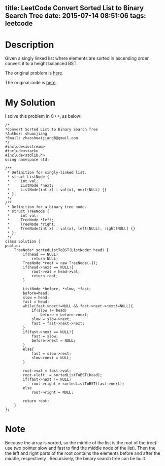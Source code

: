 title: LeetCode Convert Sorted List to Binary Search Tree
date: 2015-07-14 08:51:06
tags: leetcode
---


# Description
Given a singly linked list where elements are sorted in ascending order, convert it to a height balanced BST.

The original problem is [here](https://leetcode.com/problems/convert-sorted-list-to-binary-search-tree/ "Problem").

The original code is [here](https://github.com/shuaijiang/LeetCode/blob/master/ConvertSortedListToBinarySearchTree.cpp "Code").
<!--more-->

# My Solution
I solve this problem in C++, as below:

	/*
	*Convert Sorted List to Binary Search Tree
	*Author: shuaijiang
	*Email: zhaoshuaijiang8@gmail.com
	*/
	#include<iostream>
	#include<stack>
	#include<stdlib.h>
	using namespace std;
	
	/**
	 * Definition for singly-linked list.
	 * struct ListNode {
	 *     int val;
	 *     ListNode *next;
	 *     ListNode(int x) : val(x), next(NULL) {}
	 * };
	 */
	/**
	 * Definition for a binary tree node.
	 * struct TreeNode {
	 *     int val;
	 *     TreeNode *left;
	 *     TreeNode *right;
	 *     TreeNode(int x) : val(x), left(NULL), right(NULL) {}
	 * };
	 */
	class Solution {
	public:
	    TreeNode* sortedListToBST(ListNode* head) {
	    	if(head == NULL)
	    		return NULL;
	        TreeNode *root = new TreeNode(-1);
	        if(head->next == NULL){
	        	root->val = head->val;
	        	return root;
	        }
	        	
	        ListNode *before, *slow, *fast;
	        before=head;
			slow = head;
	        fast = head;
	        while(fast->next!=NULL && fast->next->next!=NULL){
	        	if(slow != head)
	        		before = before->next;
				slow = slow->next;
	        	fast = fast->next->next;
	        }
	        if(fast->next == NULL){
	        	fast = slow;
	        	before->next = NULL;
	        }
	        else{
		       	fast = slow->next;
	        	slow->next = NULL;
	        }
	
	        root->val = fast->val;
	        root->left  = sortedListToBST(head);
	        if(fast->next != NULL)
	        	root->right = sortedListToBST(fast->next);
	        else
	        	root->right = NULL;
	        
			return root;
	    }
	};

# Note
Because the array is sorted, so the middle of the list is the root of the tree(I use two pointer slow and fast to find the middle node of the list). Then the the left and right parts of the root contains the elements before and after the middle, respectively . Recursively, the binary search tree can be built. 
